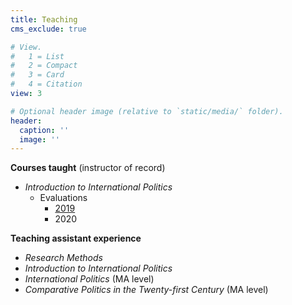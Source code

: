 ```yaml
---
title: Teaching
cms_exclude: true

# View.
#   1 = List
#   2 = Compact
#   3 = Card
#   4 = Citation
view: 3

# Optional header image (relative to `static/media/` folder).
header:
  caption: ''
  image: ''
---
```


**Courses taught** (instructor of record)  
* *Introduction to International Politics*  
    *  Evaluations  
        *  [2019](/2019eval.pdf/)
        *  2020
  

**Teaching assistant experience**  
* *Research Methods*  
* *Introduction to International Politics*  
* *International Politics* (MA level)  
* *Comparative Politics in the Twenty-first Century* (MA level)
